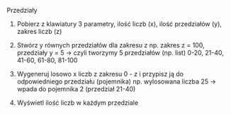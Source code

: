 Przedziały

1. Pobierz z klawiatury 3 parametry, ilość liczb (x), ilość przedziałów (y), zakres liczb (z)

2. Stwórz y równych przedziałów dla zakresu z
   np.  zakres z = 100, przedziały y = 5  ->  czyli tworzymy 5 przedziałów (np. list)  0-20, 21-40, 41-60, 61-80, 81-100

3. Wygeneruj losowo x liczb z zakresu 0 - z i przypisz ją do odpowiedniego przedziału (pojemnika)
  np. wylosowana liczba 25 -> wpada do pojemnika 2 (przedział 21-40)

4. Wyświetl ilość liczb w każdym przedziale
